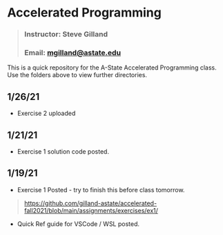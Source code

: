 # Accelerated Programming
> ### Instructor: Steve Gilland
> ### Email: mgilland@astate.edu

  
This is a quick repository for the A-State Accelerated Programming class. Use the folders above to view further directories.


## 1/26/21
* Exercise 2 uploaded

## 1/21/21
* Exercise 1 solution code posted.

## 1/19/21
* Exercise 1 Posted - try to finish this before class tomorrow.
> https://github.com/gilland-astate/accelerated-fall2021/blob/main/assignments/exercises/ex1/
* Quick Ref guide for VSCode / WSL posted.